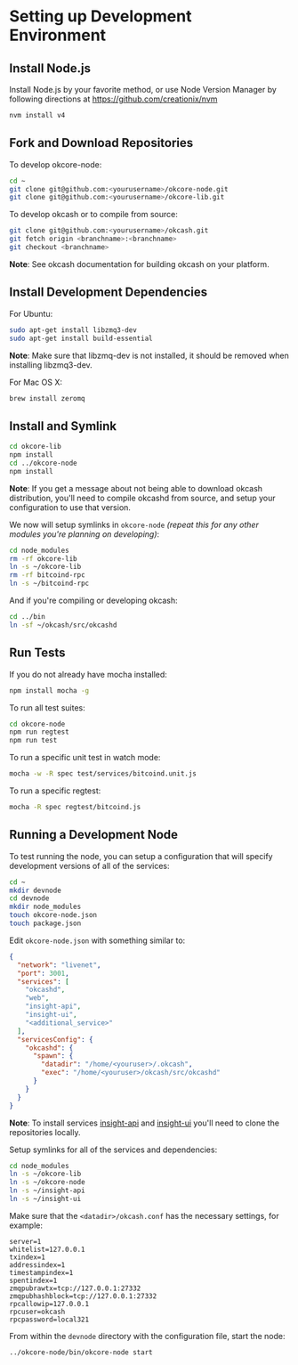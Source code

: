 # Setting up Development Environment

## Install Node.js

Install Node.js by your favorite method, or use Node Version Manager by following directions at https://github.com/creationix/nvm

```bash
nvm install v4
```

## Fork and Download Repositories

To develop okcore-node:

```bash
cd ~
git clone git@github.com:<yourusername>/okcore-node.git
git clone git@github.com:<yourusername>/okcore-lib.git
```

To develop okcash or to compile from source:

```bash
git clone git@github.com:<yourusername>/okcash.git
git fetch origin <branchname>:<branchname>
git checkout <branchname>
```
**Note**: See okcash documentation for building okcash on your platform.


## Install Development Dependencies

For Ubuntu:
```bash
sudo apt-get install libzmq3-dev
sudo apt-get install build-essential
```
**Note**: Make sure that libzmq-dev is not installed, it should be removed when installing libzmq3-dev.


For Mac OS X:
```bash
brew install zeromq
```

## Install and Symlink

```bash
cd okcore-lib
npm install
cd ../okcore-node
npm install
```
**Note**: If you get a message about not being able to download okcash distribution, you'll need to compile okcashd from source, and setup your configuration to use that version.


We now will setup symlinks in `okcore-node` *(repeat this for any other modules you're planning on developing)*:
```bash
cd node_modules
rm -rf okcore-lib
ln -s ~/okcore-lib
rm -rf bitcoind-rpc
ln -s ~/bitcoind-rpc
```

And if you're compiling or developing okcash:
```bash
cd ../bin
ln -sf ~/okcash/src/okcashd
```

## Run Tests

If you do not already have mocha installed:
```bash
npm install mocha -g
```

To run all test suites:
```bash
cd okcore-node
npm run regtest
npm run test
```

To run a specific unit test in watch mode:
```bash
mocha -w -R spec test/services/bitcoind.unit.js
```

To run a specific regtest:
```bash
mocha -R spec regtest/bitcoind.js
```

## Running a Development Node

To test running the node, you can setup a configuration that will specify development versions of all of the services:

```bash
cd ~
mkdir devnode
cd devnode
mkdir node_modules
touch okcore-node.json
touch package.json
```

Edit `okcore-node.json` with something similar to:
```json
{
  "network": "livenet",
  "port": 3001,
  "services": [
    "okcashd",
    "web",
    "insight-api",
    "insight-ui",
    "<additional_service>"
  ],
  "servicesConfig": {
    "okcashd": {
      "spawn": {
        "datadir": "/home/<youruser>/.okcash",
        "exec": "/home/<youruser>/okcash/src/okcashd"
      }
    }
  }
}
```

**Note**: To install services [insight-api](https://github.com/bitpay/insight-api) and [insight-ui](https://github.com/bitpay/insight-ui) you'll need to clone the repositories locally.

Setup symlinks for all of the services and dependencies:

```bash
cd node_modules
ln -s ~/okcore-lib
ln -s ~/okcore-node
ln -s ~/insight-api
ln -s ~/insight-ui
```

Make sure that the `<datadir>/okcash.conf` has the necessary settings, for example:
```
server=1
whitelist=127.0.0.1
txindex=1
addressindex=1
timestampindex=1
spentindex=1
zmqpubrawtx=tcp://127.0.0.1:27332
zmqpubhashblock=tcp://127.0.0.1:27332
rpcallowip=127.0.0.1
rpcuser=okcash
rpcpassword=local321
```

From within the `devnode` directory with the configuration file, start the node:
```bash
../okcore-node/bin/okcore-node start
```